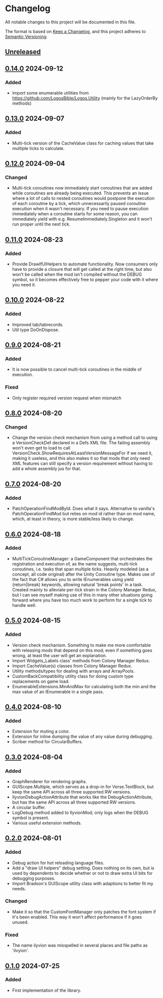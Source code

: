 # Changelog

All notable changes to this project will be documented in this file.

The format is based on [Keep a Changelog](https://keepachangelog.com/en/1.0.0/),
and this project adheres to [Semantic Versioning](https://semver.org/spec/v2.0.0.html).

## [Unreleased]

## [0.14.0] 2024-09-12

### Added

-   Import some enumerable utilities from https://github.com/LogosBible/Logos.Utility (mainly for the LazyOrderBy methods)

## [0.13.0] 2024-09-07

### Added

-   Multi-tick version of the CacheValue class for caching values that take multiple ticks to calculate.

## [0.12.0] 2024-09-04

### Changed

-   Multi-tick coroutines now immediately start coroutines that are added while coroutines are already being executed. This prevents an issue where a lot of calls to nested coroutines would postpone the execution of each coroutine by a tick, which unnecessarily paused coroutine execution when it wasn't necessary. If you need to pause execution immediately when a coroutine starts for some reason, you can immediately yield with e.g. ResumeImmediately.Singleton and it won't run proper until the next tick.

## [0.11.0] 2024-08-23

### Added

-   Provide DrawIfUIHelpers to automate functionality. Now consumers only have to provide a closure that will get called at the right time, but also won't be called when the mod isn't compiled without the DEBUG symbol, so it becomes effectively free to pepper your code with it where you need it.

## [0.10.0] 2024-08-22

### Added

-   Improved tab/tabrecords.
-   Util type DoOnDispose.

## [0.9.0] 2024-08-21

### Added

-   It is now possible to cancel multi-tick coroutines in the middle of execution.

### Fixed

-   Only register required version request when mismatch

## [0.8.0] 2024-08-20

### Changed

-   Change the version check mechanism from using a method call to using a VersionCheckDef declared in a Defs XML file. The failing assembly won't even get to load to call VersionCheck.ShowRequiresAtLeastVersionMessageFor if we need it, making it useless, and this also makes it so that mods that only need XML features can still specify a version requirement without having to add a whole assembly jus for that.

## [0.7.0] 2024-08-20

### Added

-   PatchOperationFindModById. Does what it says. Alternative to vanilla's PatchOperationFindMod but relies on mod id rather than on mod name, which, at least in theory, is more stable/less likely to change.

## [0.6.0] 2024-08-18

### Added

-   MultiTickCoroutineManager: a GameComponent that orchestrates the registration and execution of, as the name suggests, multi-tick coroutines, i.e. tasks that span multiple ticks. Heavily modeled (as a concept, all code original) after the Unity Coroutine type. Makes use of the fact that C# allows you to write IEnumerables using yield (return|break) keywords, allowing natural 'break points' in a task. Created mainly to alleviate per-tick strain in the Colony Manager Redux, but I can see myself making use of this in many other situations going forward where you have too much work to perform for a single tick to handle well.

## [0.5.0] 2024-08-15

### Added

-   Version check mechanism. Something to make me more comfortable with releasing mods that depend on this mod; even if something goes wrong, at least the user will get an explanation.
-   Import Widgets_Labels class' methods from Colony Manager Redux.
-   Import CacheValue(s) classes from Colony Manager Redux.
-   Utility methods/types for dealing with arrays and ArrayPools.
-   CustomBackCompatibility utility class for doing custom type replacements on game load.
-   EnumerableExtensions.MinAndMax for calculating both the min and the max value of an IEnumerable in a single pass.

## [0.4.0] 2024-08-10

### Added

-   Extension for muting a color.
-   Extension for inline dumping the value of any value during debugging.
-   Scriber method for CircularBuffers.

## [0.3.0] 2024-08-04

### Added

-   GraphRenderer for rendering graphs.
-   GUIScope.Multiple, which serves as a drop-in for Verse.TextBlock, but keep the same API across all three supported RW versions.
-   IlyvionDebugActionAttribute that works like the DebugActionAttribute, but has the same API across all three supported RW versions.
-   A circular buffer.
-   LogDebug method added to IlyvionMod; only logs when the DEBUG symbol is present.
-   Various useful extension methods.

## [0.2.0] 2024-08-01

### Added

-   Debug action for hot reloading language files.
-   Add a "draw UI helpers" debug setting. Does nothing on its own, but is used by dependents to decide whether or not to draw extra UI bits for debugging purposes.
-   Import Bradson's GUIScope utility class with adaptions to better fit my needs.

### Changed

-   Make it so that the CustomFontManager only patches the font system if it's been enabled. This way it won't affect performance if it goes unused.

### Fixed

-   The name ilyvion was misspelled in several places and file paths as 'ilvyion'.

## [0.1.0] 2024-07-25

### Added

-   First implementation of the library.

[Unreleased]: https://github.com/ilyvion/ilyvion-laboratory/compare/v0.14.0...HEAD
[0.14.0]: https://github.com/ilyvion/ilyvion-laboratory/compare/v0.13.0...v0.14.0
[0.13.0]: https://github.com/ilyvion/ilyvion-laboratory/compare/v0.12.0...v0.13.0
[0.12.0]: https://github.com/ilyvion/ilyvion-laboratory/compare/v0.11.0...v0.12.0
[0.11.0]: https://github.com/ilyvion/ilyvion-laboratory/compare/v0.10.0...v0.11.0
[0.10.0]: https://github.com/ilyvion/ilyvion-laboratory/compare/v0.9.0...v0.10.0
[0.9.0]: https://github.com/ilyvion/ilyvion-laboratory/compare/v0.8.0...v0.9.0
[0.8.0]: https://github.com/ilyvion/ilyvion-laboratory/compare/v0.7.0...v0.8.0
[0.7.0]: https://github.com/ilyvion/ilyvion-laboratory/compare/v0.6.0...v0.7.0
[0.6.0]: https://github.com/ilyvion/ilyvion-laboratory/compare/v0.5.0...v0.6.0
[0.5.0]: https://github.com/ilyvion/ilyvion-laboratory/compare/v0.4.0...v0.5.0
[0.4.0]: https://github.com/ilyvion/ilyvion-laboratory/compare/v0.3.0...v0.4.0
[0.3.0]: https://github.com/ilyvion/ilyvion-laboratory/compare/v0.2.0...v0.3.0
[0.2.0]: https://github.com/ilyvion/ilyvion-laboratory/compare/v0.1.0...v0.2.0
[0.1.0]: https://github.com/ilyvion/ilyvion-laboratory/releases/tag/v0.1.0
